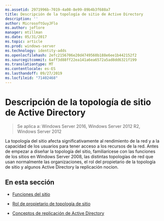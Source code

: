 ```yaml
---
ms.assetid: 2971996b-7019-4a08-8e99-89b4b3f688a7
title: Descripción de la topología de sitio de Active Directory
description: ''
author: MicrosoftGuyJFlo
ms.author: joflore
manager: mtillman
ms.date: 05/31/2017
ms.topic: article
ms.prod: windows-server
ms.technology: identity-adds
ms.openlocfilehash: 2efc2156706e20d4749560b188e6ee1b442152f2
ms.sourcegitcommit: 6aff3d88ff22ea141a6ea6572a5ad8dd6321f199
ms.translationtype: MT
ms.contentlocale: es-ES
ms.lasthandoff: 09/27/2019
ms.locfileid: "71402468"
---
```

# <a name="understanding-active-directory-site-topology"></a>Descripción de la topología de sitio de Active Directory

>Se aplica a: Windows Server 2016, Windows Server 2012 R2, Windows Server 2012

La topología del sitio afecta significativamente al rendimiento de la red y a la capacidad de los usuarios para tener acceso a los recursos de la red. Antes de empezar a diseñar la topología del sitio, familiarícese con las funciones de los sitios en Windows Server 2008, las distintas topologías de red que usan normalmente las organizaciones, el rol del propietario de la topología de sitio y algunos Active Directory la replicación nocion.  
  
## <a name="in-this-section"></a>En esta sección  
  
-   [Funciones del sitio](../../ad-ds/plan/Site-Functions.md)  
  
-   [Rol de propietario de topología de sitio](../../ad-ds/plan/Site-Topology-Owner-Role.md)  
  
-   [Conceptos de replicación de Active Directory](../../ad-ds/get-started/replication/Active-Directory-Replication-Concepts.md)  
  


